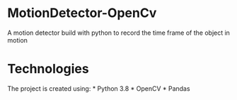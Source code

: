 # MotionDetector-OpenCv
  A motion detector build with python to record the time frame of the object in motion


# Technologies
 The project is created using:
    * Python 3.8
    * OpenCV
    * Pandas
    
  
 
